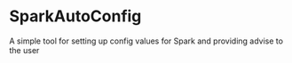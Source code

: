 SparkAutoConfig
===============

A simple tool for setting up config values for Spark and providing advise to the user
